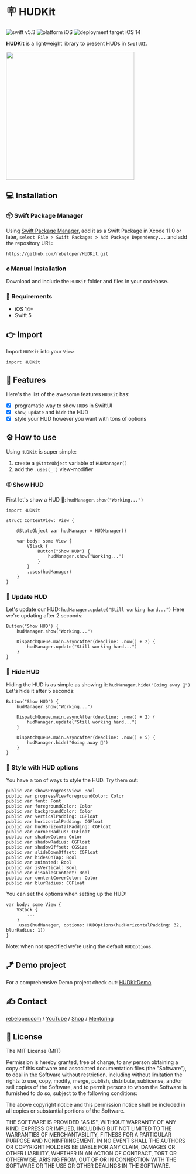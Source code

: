 # 🪧 HUDKit

![swift v5.3](https://img.shields.io/badge/swift-v5.3-orange.svg)
![platform iOS](https://img.shields.io/badge/platform-iOS-blue.svg)
![deployment target iOS 14](https://img.shields.io/badge/deployment%20target-iOS%2014-blueviolet)

**HUDKit** is a lightweight library to present HUDs in `SwiftUI`.

<img src="../main/Sources/Resource/HUDKit.png" width="350px">

## 💻 Installation
### 📦 Swift Package Manager
Using <a href="https://swift.org/package-manager/" rel="nofollow">Swift Package Manager</a>, add it as a Swift Package in Xcode 11.0 or later, `select File > Swift Packages > Add Package Dependency...` and add the repository URL:
```
https://github.com/rebeloper/HUDKit.git
```
### ✊ Manual Installation
Download and include the `HUDKit` folder and files in your codebase.

### 📲 Requirements
- iOS 14+
- Swift 5

## 👉 Import

Import `HUDKit` into your `View`

```
import HUDKit
```

## 🧳 Features

Here's the list of the awesome features `HUDKit` has:
- [X] programatic way to show `HUD`s in SwiftUI
- [X] `show`, `update` and `hide` the HUD
- [X] style your HUD however you want with tons of options

## ⚙️ How to use

Using `HUDKit` is super simple:

1. create a `@StateObject` variable of `HUDManager()`
2. add the `.uses(_:)` view-modifier

### ⚾️ Show HUD

First let's show a HUD 🤩: `hudManager.show("Working...")`

```
import HUDKit

struct ContentView: View {
    
    @StateObject var hudManager = HUDManager()
    
    var body: some View {
        VStack {
            Button("Show HUD") {
                hudManager.show("Working...")
            }
        }
        .uses(hudManager)
    }
}
```

### 🥎 Update HUD

Let's update our HUD: `hudManager.update("Still working hard...")`
Here we're updating after 2 seconds:

```
Button("Show HUD") {
    hudManager.show("Working...")
    
    DispatchQueue.main.asyncAfter(deadline: .now() + 2) {
        hudManager.update("Still working hard...")
    }
}
```

### 🎾 Hide HUD

Hiding the HUD is as simple as showing it: `hudManager.hide("Going away 👋")`
Let's hide it after 5 seconds:

```
Button("Show HUD") {
    hudManager.show("Working...")
    
    DispatchQueue.main.asyncAfter(deadline: .now() + 2) {
        hudManager.update("Still working hard...")
    }
    
    DispatchQueue.main.asyncAfter(deadline: .now() + 5) {
        hudManager.hide("Going away 👋")
    }
}
```

### 🎨 Style with HUD options

You have a ton of ways to style the HUD. Try them out:

```
public var showsProgressView: Bool
public var progressViewForegroundColor: Color
public var font: Font
public var foregroundColor: Color
public var backgroundColor: Color
public var verticalPadding: CGFloat
public var horizontalPadding: CGFloat
public var hudHorizontalPadding: CGFloat
public var cornerRadius: CGFloat
public var shadowColor: Color
public var shadowRadius: CGFloat
public var shadowOffset: CGSize
public var slideDownOffset: CGFloat
public var hidesOnTap: Bool
public var animated: Bool
public var isVertical: Bool
public var disablesContent: Bool
public var contentCoverColor: Color
public var blurRadius: CGFloat
```

You can set the options when setting up the HUD:

```
var body: some View {
    VStack {
        ...
    }
    .uses(hudManager, options: HUDOptions(hudHorizontalPadding: 32, blurRadius: 1))
}
```
Note: when not specified we're using the default `HUDOptions`.

## 🪁 Demo project

For a comprehensive Demo project check out: 
<a href="https://github.com/rebeloper/HUDKitDemo">HUDKitDemo</a>

## ✍️ Contact

<a href="https://rebeloper.com/">rebeloper.com</a> / 
<a href="https://www.youtube.com/rebeloper/">YouTube</a> / 
<a href="https://store.rebeloper.com/">Shop</a> / 
<a href="https://rebeloper.com/mentoring">Mentoring</a>

## 📃 License

The MIT License (MIT)

Permission is hereby granted, free of charge, to any person obtaining a copy of this software and associated documentation files (the "Software"), to deal in the Software without restriction, including without limitation the rights to use, copy, modify, merge, publish, distribute, sublicense, and/or sell copies of the Software, and to permit persons to whom the Software is furnished to do so, subject to the following conditions:

The above copyright notice and this permission notice shall be included in all copies or substantial portions of the Software.

THE SOFTWARE IS PROVIDED "AS IS", WITHOUT WARRANTY OF ANY KIND, EXPRESS OR IMPLIED, INCLUDING BUT NOT LIMITED TO THE WARRANTIES OF MERCHANTABILITY, FITNESS FOR A PARTICULAR PURPOSE AND NONINFRINGEMENT. IN NO EVENT SHALL THE AUTHORS OR COPYRIGHT HOLDERS BE LIABLE FOR ANY CLAIM, DAMAGES OR OTHER LIABILITY, WHETHER IN AN ACTION OF CONTRACT, TORT OR OTHERWISE, ARISING FROM, OUT OF OR IN CONNECTION WITH THE SOFTWARE OR THE USE OR OTHER DEALINGS IN THE SOFTWARE.


